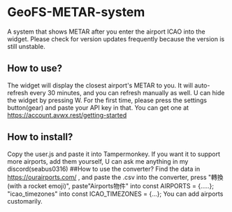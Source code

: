 # GeoFS-METAR-system
A system that shows METAR after you enter the airport ICAO into the widget. Please check for version updates frequently because the version is still unstable.
## How to use?
The widget will display the closest airport's METAR to you. It will auto-refresh every 30 minutes, and you can refresh manually as well.
U can hide the widget by pressing W.
For the first time, please press the settings button(gear) and paste your API key in that. You can get one at https://account.avwx.rest/getting-started
## How to install?
Copy the user.js and paste it into Tampermonkey.
If you want it to support more airports, add them yourself, U can ask me anything in my discord(seabus0316)
##How to use the converter?
Find the data in https://ourairports.com/ , and paste the .csv into the converter, press "轉換 (with a rocket emoji)", paste"Airports物件" into const AIRPORTS = {.....}; "icao_timezones" into const ICAO_TIMEZONES = {...};
You can add airports customarily.
